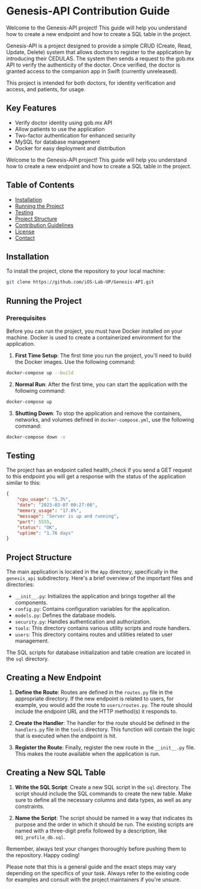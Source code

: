 # Genesis-API Contribution Guide

Welcome to the Genesis-API project! This guide will help you understand how to create a new endpoint and how to create a SQL table in the project.


Genesis-API is a project designed to provide a simple CRUD (Create, Read, Update, Delete) system that allows doctors to register to the application by introducing their CEDULAS. The system then sends a request to the gob.mx API to verify the authenticity of the doctor. Once verified, the doctor is granted access to the companion app in Swift (currently unreleased).

This project is intended for both doctors, for identity verification and access, and patients, for usage.

## Key Features

- Verify doctor identity using gob.mx API
- Allow patients to use the application
- Two-factor authentication for enhanced security
- MySQL for database management
- Docker for easy deployment and distribution

Welcome to the Genesis-API project! This guide will help you understand how to create a new endpoint and how to create a SQL table in the project.


## Table of Contents

- [Installation](#installation)
- [Running the Project](#running-the-project)
- [Testing](#testing)
- [Project Structure](#project-structure)
- [Contribution Guidelines](#contribution-guidelines)
- [License](#license)
- [Contact](#contact)

## Installation

To install the project, clone the repository to your local machine:

```bash
git clone https://github.com/iOS-Lab-UP/Genesis-API.git
```

## Running the Project

### Prerequisites

Before you can run the project, you must have Docker installed on your machine. Docker is used to create a containerized environment for the application.

1. **First Time Setup**: The first time you run the project, you'll need to build the Docker images. Use the following command:

```sh
docker-compose up --build
```

2. **Normal Run**: After the first time, you can start the application with the following command:

```sh
docker-compose up
```

3. **Shutting Down**: To stop the application and remove the containers, networks, and volumes defined in `docker-compose.yml`, use the following command:

```sh
docker-compose down -v
```

## Testing

The project has an endpoint called health_check if you send a GET request to this endpoint you will get a response with the status of the application similar to this:

```json
{
	"cpu_usage": "5.3%",
	"date": "2023-03-07 00:27:00",
	"memory_usage": "17.0%",
	"message": "Server is up and running",
	"port": 5555,
	"status": "OK",
	"uptime": "1.76 days"
}
```

## Project Structure

The main application is located in the `App` directory, specifically in the `genesis_api` subdirectory. Here's a brief overview of the important files and directories:

- `__init__.py`: Initializes the application and brings together all the components.
- `config.py`: Contains configuration variables for the application.
- `models.py`: Defines the database models.
- `security.py`: Handles authentication and authorization.
- `tools`: This directory contains various utility scripts and route handlers.
- `users`: This directory contains routes and utilities related to user management.

The SQL scripts for database initialization and table creation are located in the `sql` directory.

## Creating a New Endpoint

1. **Define the Route**: Routes are defined in the `routes.py` file in the appropriate directory. If the new endpoint is related to users, for example, you would add the route to `users/routes.py`. The route should include the endpoint URL and the HTTP method(s) it responds to.

2. **Create the Handler**: The handler for the route should be defined in the `handlers.py` file in the `tools` directory. This function will contain the logic that is executed when the endpoint is hit.

3. **Register the Route**: Finally, register the new route in the `__init__.py` file. This makes the route available when the application is run.

## Creating a New SQL Table

1. **Write the SQL Script**: Create a new SQL script in the `sql` directory. The script should include the SQL commands to create the new table. Make sure to define all the necessary columns and data types, as well as any constraints.

2. **Name the Script**: The script should be named in a way that indicates its purpose and the order in which it should be run. The existing scripts are named with a three-digit prefix followed by a description, like `001_profile_db.sql`.

Remember, always test your changes thoroughly before pushing them to the repository. Happy coding!

Please note that this is a general guide and the exact steps may vary depending on the specifics of your task. Always refer to the existing code for examples and consult with the project maintainers if you're unsure.

